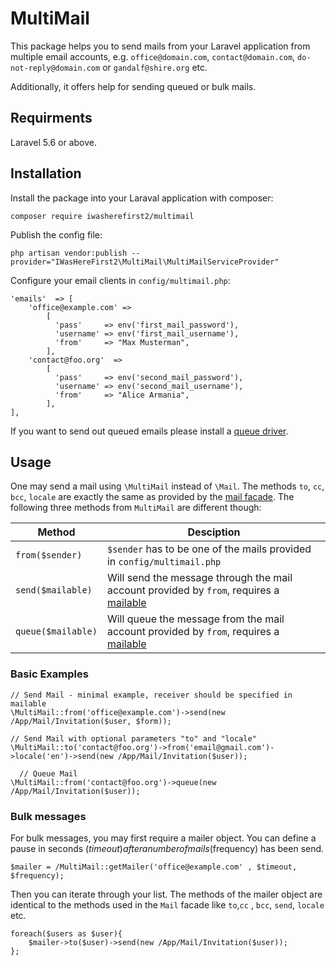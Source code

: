 # MultiMail

This package helps you to send mails from your Laravel application from multiple email accounts, e.g. `office@domain.com`, `contact@domain.com`, `do-not-reply@domain.com` or `gandalf@shire.org` etc.

Additionally, it offers help for sending queued or bulk mails.

## Requirments

Laravel 5.6 or above.

## Installation

Install the package into your Laraval application with composer:

    composer require iwasherefirst2/multimail

Publish the config file:

    php artisan vendor:publish --provider="IWasHereFirst2\MultiMail\MultiMailServiceProvider"

Configure your email clients in `config/multimail.php`:

    'emails'  => [
        'office@example.com' =>
            [
              'pass'     => env('first_mail_password'),
              'username' => env('first_mail_username'),
              'from'     => "Max Musterman",
            ],
        'contact@foo.org'  =>
            [
              'pass'     => env('second_mail_password'),
              'username' => env('second_mail_username'),
              'from'     => "Alice Armania",
            ],
    ],

If you want to send out queued emails please install a [queue driver](https://laravel.com/docs/5.8/queues#driver-prerequisites).

## Usage

One may send a mail using `\MultiMail` instead of `\Mail`. The methods `to`, `cc`, `bcc`, `locale` are exactly the same as provided by the [mail facade](https://laravel.com/docs/5.8/mail#sending-mail).
The following three methods from `MultiMail` are different though:

| Method | Desciption|
| ---- |------------|
| `from($sender)` | `$sender` has to be one of the mails provided in `config/multimail.php` |
| `send($mailable)` | Will send the message through the mail account provided by `from`, requires a [mailable](https://laravel.com/docs/5.8/mail#generating-mailables) |
| `queue($mailable)` | Will queue the message from the mail account provided by `from`, requires a [mailable](https://laravel.com/docs/5.8/mail#generating-mailables) |

### Basic Examples

    // Send Mail - minimal example, receiver should be specified in mailable
    \MultiMail::from('office@example.com')->send(new /App/Mail/Invitation($user, $form));

    // Send Mail with optional parameters "to" and "locale"
    \MultiMail::to('contact@foo.org')->from('email@gmail.com')->locale('en')->send(new /App/Mail/Invitation($user));

	  // Queue Mail
    \MultiMail::from('contact@foo.org')->queue(new /App/Mail/Invitation($user));

### Bulk messages

For bulk messages, you may first require a mailer object. You can define a pause in seconds ($timeout) after a number of mails ($frequency) has been send.

	$mailer = /MultiMail::getMailer('office@example.com' , $timeout, $frequency);

Then you can iterate through your list. The methods of the mailer object are identical to the methods used in the `Mail` facade like `to`,`cc` , `bcc`, `send`, `locale` etc.

	foreach($users as $user){
		$mailer->to($user)->send(new /App/Mail/Invitation($user));
	};
